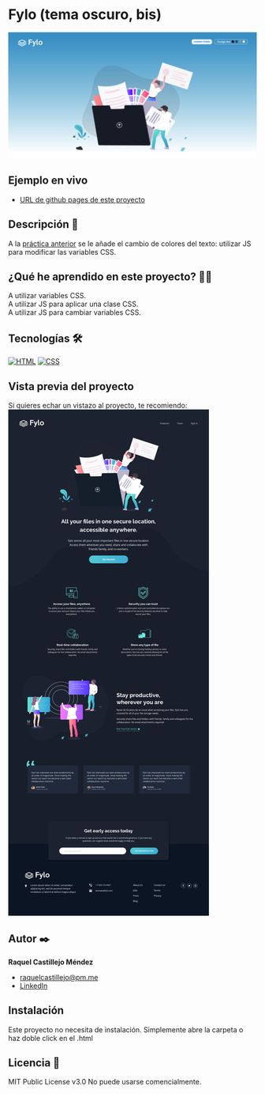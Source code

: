 # Fylo (tema oscuro, bis)

![Imagen del proyecto](https://github.com/raquel-castillejo/015-tema-oscuro-textos/blob/main/COVER.png)

## Ejemplo en vivo

- [URL de github pages de este proyecto](https://raquel-castillejo.github.io/015-tema-oscuro-textos/)

## Descripción 📑

A la [práctica anterior](https://github.com/raquel-castillejo/015-tema-oscuro-textos) se le añade el cambio de colores del texto: utilizar JS para modificar las variables CSS.

## ¿Qué he aprendido en este proyecto? 🙇🏻

A utilizar variables CSS. </br>
A utilizar JS para aplicar una clase CSS. </br>
A utilizar JS para cambiar variables CSS.

## Tecnologías 🛠

<!-- Iconos sacados de: https://github.com/hendrasob/badges/blob/master/README.md y https://github.com/alexandresanlim/Badges4-README.md-Profile -->

[![HTML](https://img.shields.io/badge/HTML5-E34F26?style=for-the-badge&logo=html5&logoColor=white)](https://es.wikipedia.org/wiki/HTML5)
[![CSS](https://img.shields.io/badge/CSS3-1572B6?style=for-the-badge&logo=css3&logoColor=white)](https://es.wikipedia.org/wiki/CSS)

## Vista previa del proyecto

Si quieres echar un vistazo al proyecto, te recomiendo:
![Captura del proyecto](https://github.com/raquel-castillejo/015-tema-oscuro-textos/blob/main/_design/desktop-design.jpg)

## Autor ✒️

**Raquel Castillejo Méndez**

- [raquelcastillejo@pm.me](raquelcastillejo@pm.me)
- [LinkedIn](https://www.linkedin.com/in/raquel-castillejo-mendez)

## Instalación

Este proyecto no necesita de instalación. Simplemente abre la carpeta o haz doble click en el .html

## Licencia 📄

MIT Public License v3.0
No puede usarse comencialmente.
